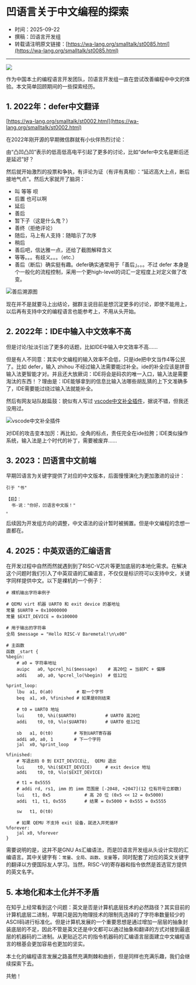 # 凹语言关于中文编程的探索

- 时间：2025-09-22
- 撰稿：凹语言开发组
- 转载请注明原文链接：[https://wa-lang.org/smalltalk/st0085.html](https://wa-lang.org/smalltalk/st0085.html)

---

![](/st0085-00.png)

作为中国本土的编程语言开发团队，凹语言开发组一直在尝试改善编程中中文的体验。本文简单回顾期间的一些探索经历。

## 1. 2022年：defer中文翻译

[https://wa-lang.org/smalltalk/st0002.html](https://wa-lang.org/smalltalk/st0002.html)

在2022年刚开源的早期微信群就有小伙伴热烈讨论：

由“凸凹凸凹”表示的低高低高电平引起了更多的讨论，比如“defer中文名是断后还是延迟”好？

然后就开始激烈的投票和争执，有评论为证（有评有真相）：“延迟高大上点，断后接地气点”。然后大家就开了脑洞：

- 叫 等等 呗
- 后置 也可以啊
- 延后
- 善后
- 暂下子（这是什么鬼？）
- 善终（拒绝评论）
- 随后，马上有人支持：随暗示了次序
- 稍后
- 善后吧，信达雅一点，还给了截图解释含义
- 等等。。。有歧义。。。（etc.）
- 善后（断后）确实挺有趣。defer确实通常用于「善后」。。。不过 defer 本身是个一般化的流程控制，采用一个更high-level的词汇一定程度上对定义做了改变。

![善后溯源图](/st0085-01.jpg)

现在并不是就要马上出结论，据群主说目前是想沉淀更多的讨论，即使不能用上，以后再有支持中文的编程语言也能参考上，不用从头开始。

## 2. 2022年：IDE中输入中文效率不高

但是讨论/扯淡引出了更多的话题，比如IDE中输入中文效率不高……


但是有人不同意：其实中文编程的输入效率不会低，只是ide把中文当作4等公民了。比如 defer，输入 zhihou 不经过输入法需要能过补全。ide的补全应该是拼音输入法更智能才对。并且还大放厥词：IDE将会是码农的唯一入口，输入法是需要淘汰的东西！？理由是：IDE能够拿到的信息比输入法哪些胡乱猜的上下文准确多了，IDE需要能过绕过输入法就能补全。

然后有网友站队敲扁鼓：貌似有人写过 [vscode中文补全插件](https://zhuanlan.zhihu.com/p/138708196)，据说不错，但我还没用过。

![vscode中文补全插件](/st0085-02.jpg)

对IDE的攻击变本加厉：再比如，全角的标点，责任完全在ide拉胯；IDE类似操作系统，输入法是上个时代的补丁，需要被废弃……

## 3. 2023：凹语言中文前端

早期凹语言为关键字提供了对应的中文版本，后面慢慢演化为更加激进的设计：

```
引于 "书"

【启】：
  书·说："你好，凹语言中文版！"
。
```

后续因为开发组方向的调整，中文语法的设计暂时被搁置。但是中文编程的念想一直都在。

## 4. 2025：中英双语的汇编语言

在开发过程中自然而然就遇到到了RISC-V芯片等更加底层的本地化需求。在解决这个问题时我们引入了中英双语的汇编语言，不仅仅是标识符可以支持中文，关键字同样提供中文。以下是裸机的一个例子：

```
# 裸机输出字符串例子

# QEMU virt 机器 UART0 和 exit device 的基地址
常量 $UART0 = 0x10000000
常量 $EXIT_DEVICE = 0x100000

# 用于输出的字符串
全局 $message = "Hello RISC-V Baremetal!\n\x00"

# 主函数
函数 _start {
%begin:
    # a0 = 字符串地址
    auipc   a0, %pcrel_hi($message)    # 高20位 = 当前PC + 偏移
    addi    a0, a0, %pcrel_lo(%begin)  # 低12位

%print_loop:
    lbu  a1, 0(a0)         # 取一个字节
    beq  a1, x0, %finished # 如果是0则结束

    # t0 = UART0 地址
    lui     t0, %hi($UART0)           # UART0 高20位
    addi    t0, t0, %lo($UART0)       # UART0 低12位

    sb   a1, 0(t0)        # 写到UART寄存器
    addi a0, a0, 1        # 下一个字符
    jal  x0, %print_loop

%finished:
    # 写退出码 0 到 EXIT_DEVICE让,  QEMU 退出
    lui     t0, %hi($EXIT_DEVICE)     # exit device 地址
    addi    t0, t0, %lo($EXIT_DEVICE)

    # t1 = 0x5555
    # addi rd, rs1, imm 的 imm 范围是 [-2048, +2047](12 位有符号立即数)
    lui   t1, 0x5             # 高 20 位 (0x5 << 12 = 0x5000)
    addi  t1, t1, 0x555       # 结果 = 0x5000 + 0x555 = 0x5555

    sw   t1, 0(t0)

    # 如果 QEMU 不支持 exit 设备，就进入并死循环
%forever:
    jal x0, %forever
}
```

需要说明的是，这并不是GNU As汇编语法，而是凹语言开发组从头设计实现的汇编语言。其中关键字有：`常量`、`全局`、`函数`、`变量`等，同时配套了对应的英文关键字的翻译以方便国际友人学习。当然，RISC-V的寄存器和指令依然是首选官方提供的英文名字。


## 5. 本地化和本土化并不矛盾

在知乎上经常看到这个问题：英文是否是计算机底层技术的必然路径？其实目前的计算机底层二进制，早期只是因为物理技术的限制先选择的了字符串数量较少的ASCII码进行标准化。但是计算机发展的一个重要思想是通过增加一层层的抽象封装底层的不足，因此不管是英文还是中文都可以通过抽象和翻译的方式对接到最底层的机器码的二进制。从更贴近芯片的指令机器码的汇编语言层面建立中文编程语言的根基会更加容易也更加的坚实。

本土化的编程语言发展之路虽然充满荆棘和曲折，但是同样也充满乐趣，我们会继续探索下去。

共勉！

